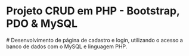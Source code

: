 
<h1>Projeto CRUD em PHP - Bootstrap, PDO & MySQL</h1>
#
Desenvolvimento de página de cadastro e login, utilizando o acesso a banco de dados com o MySQL e linguagem PHP.


 
